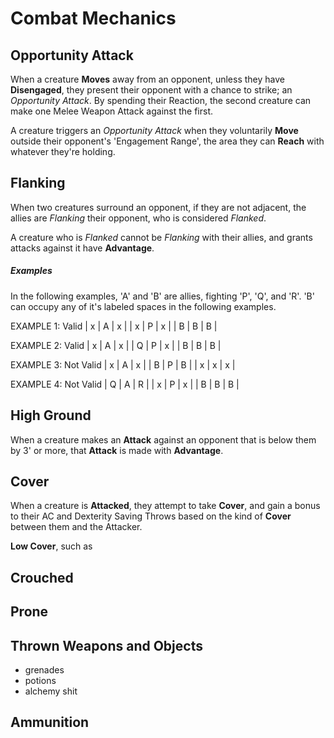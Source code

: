 # Combat Mechanics
## Opportunity Attack
When a creature **Moves** away from an opponent, unless they have **Disengaged**, they present their opponent with a chance to strike; an *Opportunity Attack*. By spending their Reaction, the second creature can make one Melee Weapon Attack against the first.

A creature triggers an *Opportunity Attack* when they voluntarily **Move** outside their opponent's 'Engagement Range', the area they can **Reach** with whatever they're holding. 

## Flanking
When two creatures surround an opponent, if they are not adjacent, the allies are *Flanking* their opponent, who is considered *Flanked*.

A creature who is *Flanked* cannot be *Flanking* with their allies, and grants attacks against it have **Advantage**.

##### Examples
In the following examples, 'A' and 'B' are allies, fighting 'P', 'Q', and 'R'. 'B' can occupy any of it's labeled spaces in the following examples.

EXAMPLE 1: Valid
| x  | A  | x  |
| x  | P  | x  |
| B  | B  | B  | 

EXAMPLE 2: Valid
| x  | A  | x  |
| Q  | P  | x  |
| B  | B  | B  | 

EXAMPLE 3: Not Valid
| x  | A  | x  |
| B  | P  | B  |
| x  | x  | x  | 

EXAMPLE 4: Not Valid
| Q  | A  | R  |
| x  | P  | x  |
| B  | B  | B  | 

## High Ground
When a creature makes an **Attack** against an opponent that is below them by 3' or more, that **Attack** is made with **Advantage**.

## Cover
When a creature is **Attacked**, they attempt to take **Cover**, and gain a bonus to their AC and Dexterity Saving Throws based on the kind of **Cover** between them and the Attacker.

**Low Cover**, such as 

## Crouched
## Prone
## Thrown Weapons and Objects
- grenades
- potions
- alchemy shit
## Ammunition